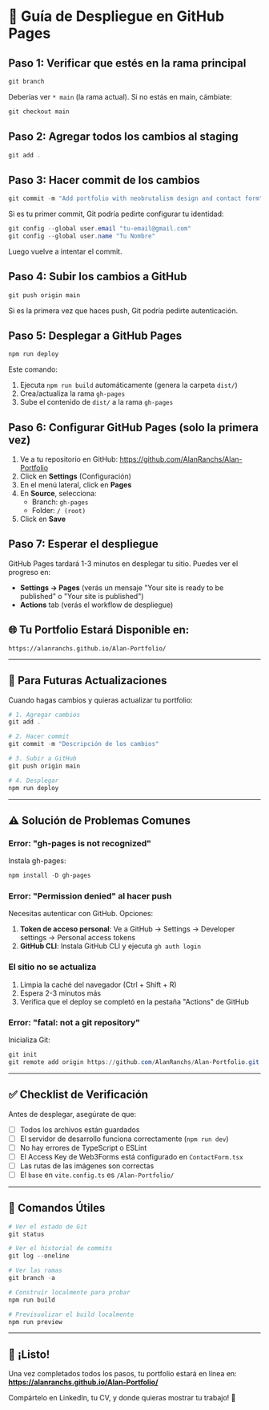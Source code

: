 # 🚀 Guía de Despliegue en GitHub Pages

## Paso 1: Verificar que estés en la rama principal

```powershell
git branch
```

Deberías ver `* main` (la rama actual). Si no estás en main, cámbiate:

```powershell
git checkout main
```

## Paso 2: Agregar todos los cambios al staging

```powershell
git add .
```

## Paso 3: Hacer commit de los cambios

```powershell
git commit -m "Add portfolio with neobrutalism design and contact form"
```

Si es tu primer commit, Git podría pedirte configurar tu identidad:

```powershell
git config --global user.email "tu-email@gmail.com"
git config --global user.name "Tu Nombre"
```

Luego vuelve a intentar el commit.

## Paso 4: Subir los cambios a GitHub

```powershell
git push origin main
```

Si es la primera vez que haces push, Git podría pedirte autenticación.

## Paso 5: Desplegar a GitHub Pages

```powershell
npm run deploy
```

Este comando:
1. Ejecuta `npm run build` automáticamente (genera la carpeta `dist/`)
2. Crea/actualiza la rama `gh-pages`
3. Sube el contenido de `dist/` a la rama `gh-pages`

## Paso 6: Configurar GitHub Pages (solo la primera vez)

1. Ve a tu repositorio en GitHub: https://github.com/AlanRanchs/Alan-Portfolio
2. Click en **Settings** (Configuración)
3. En el menú lateral, click en **Pages**
4. En **Source**, selecciona:
   - Branch: `gh-pages`
   - Folder: `/ (root)`
5. Click en **Save**

## Paso 7: Esperar el despliegue

GitHub Pages tardará 1-3 minutos en desplegar tu sitio. Puedes ver el progreso en:
- **Settings → Pages** (verás un mensaje "Your site is ready to be published" o "Your site is published")
- **Actions** tab (verás el workflow de despliegue)

## 🌐 Tu Portfolio Estará Disponible en:

```
https://alanranchs.github.io/Alan-Portfolio/
```

---

## 🔄 Para Futuras Actualizaciones

Cuando hagas cambios y quieras actualizar tu portfolio:

```powershell
# 1. Agregar cambios
git add .

# 2. Hacer commit
git commit -m "Descripción de los cambios"

# 3. Subir a GitHub
git push origin main

# 4. Desplegar
npm run deploy
```

---

## ⚠️ Solución de Problemas Comunes

### Error: "gh-pages is not recognized"

Instala gh-pages:
```powershell
npm install -D gh-pages
```

### Error: "Permission denied" al hacer push

Necesitas autenticar con GitHub. Opciones:
1. **Token de acceso personal**: Ve a GitHub → Settings → Developer settings → Personal access tokens
2. **GitHub CLI**: Instala GitHub CLI y ejecuta `gh auth login`

### El sitio no se actualiza

1. Limpia la caché del navegador (Ctrl + Shift + R)
2. Espera 2-3 minutos más
3. Verifica que el deploy se completó en la pestaña "Actions" de GitHub

### Error: "fatal: not a git repository"

Inicializa Git:
```powershell
git init
git remote add origin https://github.com/AlanRanchs/Alan-Portfolio.git
```

---

## ✅ Checklist de Verificación

Antes de desplegar, asegúrate de que:

- [ ] Todos los archivos están guardados
- [ ] El servidor de desarrollo funciona correctamente (`npm run dev`)
- [ ] No hay errores de TypeScript o ESLint
- [ ] El Access Key de Web3Forms está configurado en `ContactForm.tsx`
- [ ] Las rutas de las imágenes son correctas
- [ ] El `base` en `vite.config.ts` es `/Alan-Portfolio/`

---

## 📝 Comandos Útiles

```powershell
# Ver el estado de Git
git status

# Ver el historial de commits
git log --oneline

# Ver las ramas
git branch -a

# Construir localmente para probar
npm run build

# Previsualizar el build localmente
npm run preview
```

---

## 🎉 ¡Listo!

Una vez completados todos los pasos, tu portfolio estará en línea en:
**https://alanranchs.github.io/Alan-Portfolio/**

Compártelo en LinkedIn, tu CV, y donde quieras mostrar tu trabajo! 🚀
